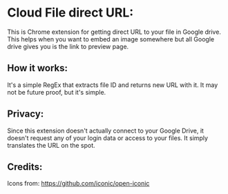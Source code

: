 # Cloud File direct URL:
This is Chrome extension for getting direct URL to your file in Google drive.
This helps when you want to embed an image somewhere but all Google drive gives you is the link to preview page.

## How it works:
It's a simple RegEx that extracts file ID and returns new URL with it. It may not be future proof, but it's simple.

## Privacy:
Since this extension doesn't actually connect to your Google Drive, it doesn't request any of your login data or access to your files. It simply translates the URL on the spot.

## Credits:
Icons from: https://github.com/iconic/open-iconic
